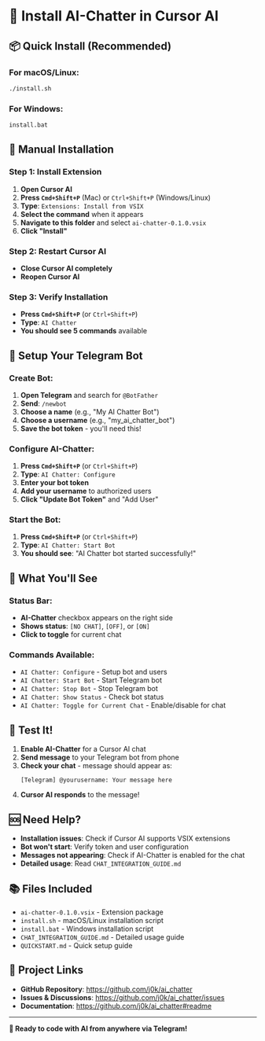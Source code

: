 # 🚀 Install AI-Chatter in Cursor AI

## 📦 **Quick Install (Recommended)**

### **For macOS/Linux:**
```bash
./install.sh
```

### **For Windows:**
```cmd
install.bat
```

## 🔧 **Manual Installation**

### **Step 1: Install Extension**
1. **Open Cursor AI**
2. **Press `Cmd+Shift+P`** (Mac) or `Ctrl+Shift+P` (Windows/Linux)
3. **Type**: `Extensions: Install from VSIX`
4. **Select the command** when it appears
5. **Navigate to this folder** and select `ai-chatter-0.1.0.vsix`
6. **Click "Install"**

### **Step 2: Restart Cursor AI**
- **Close Cursor AI completely**
- **Reopen Cursor AI**

### **Step 3: Verify Installation**
- **Press `Cmd+Shift+P`** (or `Ctrl+Shift+P`)
- **Type**: `AI Chatter`
- **You should see 5 commands** available

## 📱 **Setup Your Telegram Bot**

### **Create Bot:**
1. **Open Telegram** and search for `@BotFather`
2. **Send**: `/newbot`
3. **Choose a name** (e.g., "My AI Chatter Bot")
4. **Choose a username** (e.g., "my_ai_chatter_bot")
5. **Save the bot token** - you'll need this!

### **Configure AI-Chatter:**
1. **Press `Cmd+Shift+P`** (or `Ctrl+Shift+P`)
2. **Type**: `AI Chatter: Configure`
3. **Enter your bot token**
4. **Add your username** to authorized users
5. **Click "Update Bot Token"** and "Add User"

### **Start the Bot:**
1. **Press `Cmd+Shift+P`** (or `Ctrl+Shift+P`)
2. **Type**: `AI Chatter: Start Bot`
3. **You should see**: "AI Chatter bot started successfully!"

## 🎯 **What You'll See**

### **Status Bar:**
- **AI-Chatter** checkbox appears on the right side
- **Shows status**: `[NO CHAT]`, `[OFF]`, or `[ON]`
- **Click to toggle** for current chat

### **Commands Available:**
- `AI Chatter: Configure` - Setup bot and users
- `AI Chatter: Start Bot` - Start Telegram bot
- `AI Chatter: Stop Bot` - Stop Telegram bot
- `AI Chatter: Show Status` - Check bot status
- `AI Chatter: Toggle for Current Chat` - Enable/disable for chat

## 🧪 **Test It!**

1. **Enable AI-Chatter** for a Cursor AI chat
2. **Send message** to your Telegram bot from phone
3. **Check your chat** - message should appear as:
   ```
   [Telegram] @yourusername: Your message here
   ```
4. **Cursor AI responds** to the message!

## 🆘 **Need Help?**

- **Installation issues**: Check if Cursor AI supports VSIX extensions
- **Bot won't start**: Verify token and user configuration
- **Messages not appearing**: Check if AI-Chatter is enabled for the chat
- **Detailed usage**: Read `CHAT_INTEGRATION_GUIDE.md`

## 📚 **Files Included**

- `ai-chatter-0.1.0.vsix` - Extension package
- `install.sh` - macOS/Linux installation script
- `install.bat` - Windows installation script
- `CHAT_INTEGRATION_GUIDE.md` - Detailed usage guide
- `QUICKSTART.md` - Quick setup guide

## 🔗 **Project Links**

- **GitHub Repository**: https://github.com/j0k/ai_chatter
- **Issues & Discussions**: https://github.com/j0k/ai_chatter/issues
- **Documentation**: https://github.com/j0k/ai_chatter#readme

---

**🎉 Ready to code with AI from anywhere via Telegram!**

